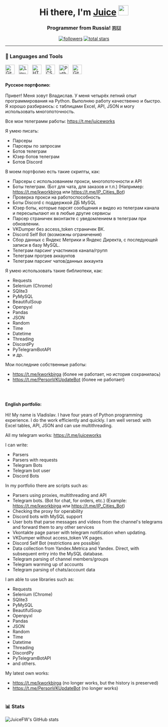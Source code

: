 <h1 align="center">Hi there, I'm <a href="https://kwork.ru/user/juicefw" target="_blank">Juice</a> 
<img src="https://github.com/blackcater/blackcater/raw/main/images/Hi.gif" height="32"/></h1>
<h3 align="center">Programmer from Russia! 🇷🇺</h3>

   <p align="center">
      <a href="https://github.com/JuiceFW?tab=followers">
         <img alt="followers" title="Follow me on Github" src="https://custom-icon-badges.demolab.com/github/followers/JuiceFW?color=236ad3&labelColor=1155ba&style=for-the-badge&logo=person-add&label=Follow&logoColor=white"/></a>
      <a href="https://github.com/JuiceFW?tab=repositories&sort=stargazers">
         <img alt="total stars" title="Total stars on GitHub" src="https://custom-icon-badges.demolab.com/github/stars/JuiceFW?color=55960c&style=for-the-badge&labelColor=488207&logo=star"/></a>
   </p>

---

### 🧰 Languages and Tools

<img align="left" alt="Git" width="30px" style="padding-right:10px;" src="https://cdn.jsdelivr.net/gh/devicons/devicon/icons/git/git-original.svg" />
<img align="left" alt="Linux" width="30px" style="padding-right:10px;" src="https://cdn.jsdelivr.net/gh/devicons/devicon/icons/linux/linux-original.svg" />
<img align="left" alt="HTML" width="30px" style="padding-right:10px;" src="https://cdn.jsdelivr.net/gh/devicons/devicon/icons/html5/html5-plain.svg" />
<img align="left" alt="CSS" width="30px" style="padding-right:10px;" src="https://cdn.jsdelivr.net/gh/devicons/devicon/icons/css3/css3-plain.svg" />
<img align="left" alt="Python" width="30px" style="padding-right:10px;" src="https://cdn.jsdelivr.net/gh/devicons/devicon/icons/python/python-plain.svg" />
<img align="left" alt="GitHub" width="30px" style="padding-right:10px;" src="https://cdn.jsdelivr.net/gh/devicons/devicon/icons/github/github-original.svg" />

<br />

#

<b>Русское портфолио:</b><br><br>
Привет! Меня зовут Владислав. У меня четырёх летний опыт программирования на Python. Выполняю работу качественно и быстро.
Я хорошо разбираюсь: с таблицами Excel, API, JSON и могу использовать многопоточность.

Все мои телеграмм работы: https://t.me/juiceworks

Я умею писать:
  - Парсеры
  - Парсеры по запросам
  - Ботов телеграм
  - Юзер ботов телеграм
  - Ботов Discord

В моем портфолио есть такие скрипты, как:
  - Парсеры с использованием прокси, многопоточности и API
  - Боты телеграм. (Бот для чата, для заказов и т.п.) (Например: https://t.me/kworkbirga или https://t.me/IP_Cities_Bot)
  - Проверка прокси на работоспособность
  - Боты Discord с поддержкой ДБ MySQL
  - Юзер боты, которые парсят сообщения и видео из телеграм канала и пересылылают их в любые другие сервисы
  - Парсер страничек вконтакте с уведомлением в телеграм при обновлении.
  - VKDumper без access_token страничек ВК.
  - Discord Self Bot (возможны ограничения)
  - Сбор данных с Яндекс Метрики и Яндекс Директа, с последующей записи в базу MySQL.
  - Телеграм парсинг участников канала/групп
  - Телеграм прогрев аккаунтов
  - Телеграм парсинг чатов/данных аккаунта

Я умею использовать такие библиотеки, как:
  - Requests
  - Selenium (Chrome)
  - SQlite3
  - PyMySQL
  - BeautifulSoup
  - Openpyxl
  - Pandas
  - JSON
  - Random
  - Time
  - Datetime
  - Threading
  - DiscordPy
  - PyTelegramBotAPI
  - и др.

Мои последние собственные работы:
 - https://t.me/kworkbirga (более не работает, но история сохранилась)
 - https://t.me/PersonVKUpdateBot (более не работает)

<br><br>

<b>English portfolio:</b><br><br>
Hi! My name is Vladislav. I have four years of Python programming experience. I do the work efficiently and quickly.
I am well versed: with Excel tables, API, JSON and can use multithreading.

All my telegram works: https://t.me/juiceworks

I can write:
  - Parsers
  - Parsers with requests
  - Telegram Bots
  - Telegram bot user
  - Discord Bots

In my portfolio there are scripts such as:
  - Parsers using proxies, multithreading and API
  - Telegram bots. (Bot for chat, for orders, etc.) (Example: https://t.me/kworkbirga или https://t.me/IP_Cities_Bot)
  - Checking the proxy for operability
  - Discord bots with MySQL support
  - User bots that parse messages and videos from the channel's telegrams and forward them to any other services
  - Vkontakte page parser with telegram notification when updating.
  - VKDumper without access_token VK pages.
  - Discord Self Bot (restrictions are possible)
  - Data collection from Yandex.Metrica and Yandex. Direct, with subsequent entry into the MySQL database.
  - Telegram parsing of channel members/groups
  - Telegram warming up of accounts
  - Telegram parsing of chats/account data

I am able to use libraries such as:
  - Requests
  - Selenium (Chrome)
  - SQlite3
  - PyMySQL
  - BeautifulSoup
  - Openpyxl
  - Pandas
  - JSON
  - Random
  - Time
  - Datetime
  - Threading
  - DiscordPy
  - PyTelegramBotAPI
  - and others.

My latest own works:
 - https://t.me/kworkbirga (no longer works, but the history is preserved)
 - https://t.me/PersonVKUpdateBot (no longer works)

#

### 📊 Stats

![JuiceFW's GitHub stats](https://github-readme-stats.vercel.app/api?username=JuiceFW&show_icons=true&theme=dracula)

<!-- ![GitHub Streak](https://streak-stats.demolab.com?user=JuiceFW&theme=dracula&border_radius=4.5) -->
